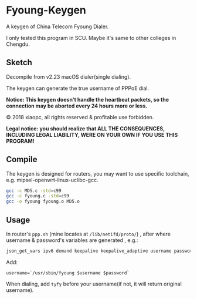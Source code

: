 # Fyoung-Keygen
A keygen of China Telecom Fyoung Dialer.

I only tested this program in SCU. Maybe it's same to other colleges in Chengdu. 

## Sketch

Decompile from v2.23 macOS dialer(single dialing).

The keygen can generate the true username of PPPoE dial.

**Notice: This keygen doesn't handle the heartbeat packets, so the connection may be aborted every 24 hours more or less.**

&copy; 2018 xiaopc, all rights reserved & profitable use forbidden. 

**Legal notice: you should realize that ALL THE CONSEQUENCES, INCLUDING LEGAL LIABILITY, WERE ON YOUR OWN IF YOU USE THIS PROGRAM!**

## Compile

The keygen is designed for routers, you may want to use specific toolchain, e.g. mipsel-openwrt-linux-uclibc-gcc.

```bash
gcc -c MD5.c -std=c99
gcc -c fyoung.c -std=c99
gcc -o fyoung fyoung.o MD5.o
```

## Usage

In router's `ppp.sh` (mine locates at `/lib/netifd/proto/`) , after where username & password's variables are generated , e.g.:

```bash
json_get_vars ipv6 demand keepalive keepalive_adaptive username password pppd_options pppname unnumbered
```

Add:

```
username=`/usr/sbin/fyoung $username $password`
```

When dialing, add `tyfy` before your username(if not, it will return original username).
